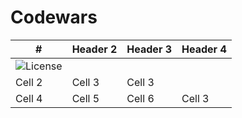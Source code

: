 # Codewars
| # | Header 2 | Header 3 | Header 4 |
|----------|----------|----------|----------|
| ![License](https://img.shields.io/badge/just%20the%20message-8A2BE2)
   | Cell 2   | Cell 3   | Cell 3   |
| Cell 4   | Cell 5   | Cell 6   | Cell 3   |
